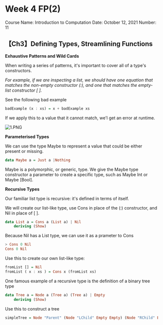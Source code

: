 # Week 4 FP(2)

Course Name: Introduction to Computation
Date: October 12, 2021
Number: 11

## 【Ch3】Defining Types, Streamlining Functions

**Exhaustive Patterns and Wild Cards**

When writing a series of patterns, it's important to cover all of a type's constructors.

*For example, if we are inspecting a list, we should have one equation that matches the non-empty constructor (:), and one that matches the empty-list constructor [ ].*

See the following bad example

```haskell
badExample (x : xs) = x + badExample xs
```

If we apply this to a value that it cannot match, we'l get an error at runtime.

![1.PNG](Week%204%20FP(2)%209a6db2b8d844453fb460558b68d874cb/1.png)

**Parameterised Types**

We can use the type Maybe to represent a value that could be either present or missing.

```haskell
data Maybe a = Just a |Nothing
```

Maybe is a polymorphic, or generic, type. We give the Maybe type constructor a parameter to create a specific type, such as Maybe Int or Maybe [Bool].

**Recursive Types**

Our familiar list type is recursive: it's defined in terms of itself.

We will create our list-like type, use Cons in place of the (:) constructor, and Nil in place of [ ].

```haskell
data List a = Cons a (List a) | Nil
	deriving (Show)
```

Because Nil has a List type, we can use it as a prameter to Cons

```haskell
> Cons 0 Nil
Cons 0 Nil
```

Use this to create our own list-like type:

```haskell
fromList [] = Nil
fromList ( x : xs ) = Cons x (fromList xs)
```

One famous example of a recursive type is the definition of a binary tree type

```haskell
data Tree a = Node a (Tree a) (Tree a) | Empty
	deriving (Show)
```

Use this to construct a tree

```haskell
simpleTree = Node "Parent" (Node "LChild" Empty Empty) (Node "RChild" Empty Empty)
```